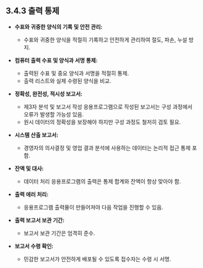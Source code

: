 ## 3.4.3 출력 통제

- **수표와 귀중한 양식의 기록 및 안전 관리:**  
  - 수표와 귀중한 양식을 적절히 기록하고 안전하게 관리하여 절도, 파손, 누설 방지.

- **컴퓨터 출력 수표 및 양식과 서명 통제:**  
  - 출력된 수표 및 중요 양식과 서명을 적절히 통제.  
  - 출력 리스트와 실제 수령된 양식을 비교.

- **정확성, 완전성, 적시성 보고서:**  
  - 제3자 분석 및 보고서 작성 응용프로그램으로 작성된 보고서는 구성 과정에서 오류가 발생할 가능성 있음.  
  - 원시 데이터의 정확성을 보장해야 하지만 구성 과정도 철저히 검토 필요.

- **시스템 산출 보고서:**  
  - 경영자의 의사결정 및 영업 결과 분석에 사용하는 데이터는 논리적 접근 통제 포함.

- **잔액 및 대사:**  
  - 데이터 처리 응용프로그램의 출력은 통제 합계와 잔액이 항상 맞아야 함.

- **출력 에러 처리:**  
  - 응용프로그램 출력물이 만들어져야 다음 작업을 진행할 수 있음.

- **출력 보고서 보관 기간:**  
  - 보고서 보관 기간은 엄격히 준수.

- **보고서 수령 확인:**  
  - 민감한 보고서가 안전하게 배포될 수 있도록 접수자는 수령 시 서명.
